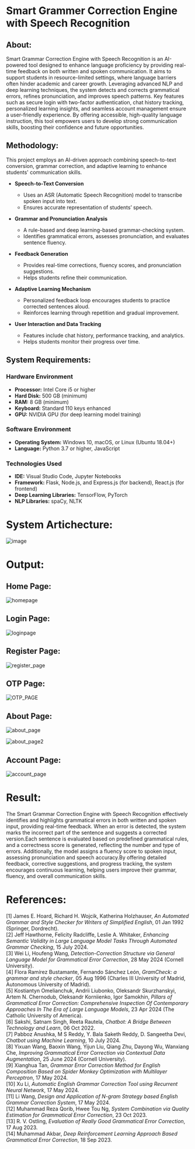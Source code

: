 # Smart Grammer Correction Engine with Speech Recognition

## About:
Smart Grammar Correction Engine with Speech Recognition is an AI-powered tool designed to enhance language proficiency by providing real-time feedback on both written and spoken communication. It aims to support students in resource-limited settings, where language barriers often hinder academic and career growth. Leveraging advanced NLP and deep learning techniques, the system detects and corrects grammatical errors, refines pronunciation, and improves speech patterns. Key features such as secure login with two-factor authentication, chat history tracking, personalized learning insights, and seamless account management ensure a user-friendly experience. By offering accessible, high-quality language instruction, this tool empowers users to develop strong communication skills, boosting their confidence and future opportunities.


## Methodology:

This project employs an AI-driven approach combining speech-to-text conversion, grammar correction, and adaptive learning to enhance students' communication skills.

- **Speech-to-Text Conversion**  
  - Uses an ASR (Automatic Speech Recognition) model to transcribe spoken input into text.  
  - Ensures accurate representation of students’ speech.  

- **Grammar and Pronunciation Analysis**  
  - A rule-based and deep learning-based grammar-checking system.  
  - Identifies grammatical errors, assesses pronunciation, and evaluates sentence fluency.  

- **Feedback Generation**  
  - Provides real-time corrections, fluency scores, and pronunciation suggestions.  
  - Helps students refine their communication.  

- **Adaptive Learning Mechanism**  
  - Personalized feedback loop encourages students to practice corrected sentences aloud.  
  - Reinforces learning through repetition and gradual improvement.  

- **User Interaction and Data Tracking**  
  - Features include chat history, performance tracking, and analytics.  
  - Helps students monitor their progress over time.  


## System Requirements:

### Hardware Environment  
- **Processor:** Intel Core i5 or higher  
- **Hard Disk:** 500 GB (minimum)  
- **RAM:** 8 GB (minimum)  
- **Keyboard:** Standard 110 keys enhanced  
- **GPU:** NVIDIA GPU (for deep learning model training)  

### Software Environment  
- **Operating System:** Windows 10, macOS, or Linux (Ubuntu 18.04+)  
- **Language:** Python 3.7 or higher, JavaScript  

### Technologies Used  
- **IDE:** Visual Studio Code, Jupyter Notebooks  
- **Framework:** Flask, Node.js, and Express.js (for backend), React.js (for frontend)  
- **Deep Learning Libraries:** TensorFlow, PyTorch  
- **NLP Libraries:** spaCy, NLTK  

# System Artichecture:
![image](https://github.com/user-attachments/assets/77b30081-6c00-4ae8-a0ae-6b6b768cf957)


# Output:
## Home Page:
![homepage](https://github.com/user-attachments/assets/836a4c29-0028-4743-bcb6-ff6cc1d147cf)

## Login Page:
![loginpage](https://github.com/user-attachments/assets/094463a1-e5c5-4a3d-87b6-f77e63f21a86)

## Register Page:
![register_page](https://github.com/user-attachments/assets/b7604028-b27f-4c17-b6c3-a92137933eed)

## OTP Page:
![OTP_PAGE](https://github.com/user-attachments/assets/0e29f111-c19e-45c4-ab51-99a698106c8d)

## About Page:
![about_page](https://github.com/user-attachments/assets/ff2ad565-17cf-499e-8e83-d689035a646c)

![about_page2](https://github.com/user-attachments/assets/927421a2-ff55-42ec-a35d-8e6d32c632a9)

## Account Page:
![account_page](https://github.com/user-attachments/assets/c5ef87e5-2cdb-44fa-b416-9a9916a1c5b8)


# Result:
The Smart Grammar Correction Engine with Speech Recognition effectively identifies and highlights grammatical errors in both written and spoken input, providing real-time feedback. When an error is detected, the system marks the incorrect part of the sentence and suggests a corrected version.Each sentence is evaluated based on predefined grammatical rules, and a correctness score is generated, reflecting the number and type of errors. Additionally, the model assigns a fluency score to spoken input, assessing pronunciation and speech accuracy.By offering detailed feedback, corrective suggestions, and progress tracking, the system encourages continuous learning, helping users improve their grammar, fluency, and overall communication skills.


# References:

[1] James E. Hoard, Richard H. Wojcik, Katherina Holzhauser, *An Automated Grammar and Style Checker for Writers of Simplified English*, 01 Jan 1992 (Springer, Dordrecht).  
[2] Jeff Hawthorne, Felicity Radcliffe, Leslie A. Whitaker, *Enhancing Semantic Validity in Large Language Model Tasks Through Automated Grammar Checking*, 15 July 2024.  
[3] Wei Li, Houfeng Wang, *Detection-Correction Structure via General Language Model for Grammatical Error Correction*, 28 May 2024 (Cornell University).  
[4] Flora Ramírez Bustamante, Fernando Sánchez León, *GramCheck: a grammar and style checker*, 05 Aug 1996 (Charles III University of Madrid, Autonomous University of Madrid).  
[5] Kostiantyn Omelianchuk, Andrii Liubonko, Oleksandr Skurzhanskyi, Artem N. Chernodub, Oleksandr Korniienko, Igor Samokhin, *Pillars of Grammatical Error Correction: Comprehensive Inspection Of Contemporary Approaches In The Era of Large Language Models*, 23 Apr 2024 (The Catholic University of America).  
[6] Sakshi, Satnam Singh, Reeta Rautela, *Chatbot: A Bridge Between Technology and Learn*, 06 Oct 2022.  
[7] Pabboz Anushka, M S Reddy, Y. Bala Saketh Reddy, D. Sangeetha Devi, *Chatbot using Machine Learning*, 10 July 2024.  
[8] Yixuan Wang, Baoxin Wang, Yijun Liu, Qiang Zhu, Dayong Wu, Wanxiang Che, *Improving Grammatical Error Correction via Contextual Data Augmentation*, 25 June 2024 (Cornell University).  
[9] Xianghua Tan, *Grammar Error Correction Method for English Composition Based on Spider Monkey Optimization with Multilayer Perceptron*, 17 May 2024.  
[10] Xu Li, *Automatic English Grammar Correction Tool using Recurrent Neural Network*, 17 May 2024.  
[11] Li Wang, *Design and Application of N-gram Strategy based English Grammar Correction System*, 17 May 2024.  
[12] Muhammad Reza Qorib, Hwee Tou Ng, *System Combination via Quality Estimation for Grammatical Error Correction*, 23 Oct 2023.  
[13] R. V. Ostling, *Evaluation of Really Good Grammatical Error Correction*, 17 Aug 2023.  
[14] Muhammad Akbar, *Deep Reinforcement Learning Approach Based Grammatical Error Correction*, 18 Sep 2023.  









